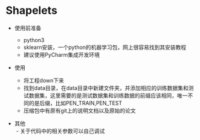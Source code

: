 # Shapelets
- 使用前准备
  - python3
  - sklearn安装，一个python的机器学习包，网上很容易找到其安装教程  
  - 建议使用PyCharm集成开发环境

- 使用
  - 将工程down下来 
  - 找到data目录，在data目录中新建文件夹，并添加相应的训练数据集和测试数据集，这里需要的是测试数据集和训练数据的前缀应该相同，唯一不同的是后缀，比如PEN_TRAIN,PEN_TEST
  - 压缩包中有原有git上的说明文档以及原始的论文    
- 其他  
  - 关于代码中的相关参数可以自己调试

